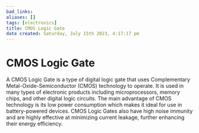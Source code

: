 ```yaml
---
bad_links: 
aliases: []
tags: [electronics]
title: CMOS Logic Gate
date created: Saturday, July 15th 2023, 4:17:17 pm
---
```

# CMOS Logic Gate

A CMOS Logic Gate is a type of digital logic gate that uses Complementary Metal-Oxide-Semiconductor (CMOS) technology to operate. It is used in many types of electronic products including microprocessors, memory chips, and other digital logic circuits. The main advantage of CMOS technology is its low power consumption which makes it ideal for use in battery-powered devices. CMOS Logic Gates also have high noise immunity and are highly effective at minimizing current leakage, further enhancing their energy efficiency.
